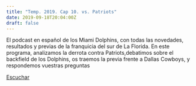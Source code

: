 ```yaml
---
title: "Temp. 2019. Cap 10. vs. Patriots"
date: 2019-09-18T20:04:00Z
draft: false
---
```


El podcast en español de los Miami Dolphins, con todas las novedades, resultados y previas de la franquicia del sur de La Florida.
En este programa, analizamos la derrota contra Patriots,debatimos sobre el backfield de los Dolphins, os traemos la previa frente a Dallas Cowboys, y respondemos vuestras preguntas

[Escuchar](https://www.ivoox.com/temp-2019-cap-10-vs-patriots-audios-mp3_rf_41627994_1.html)
